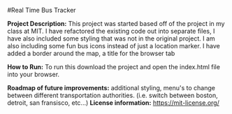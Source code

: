 #Real Time Bus Tracker

**Project Description:** This project was started based off of the project in my class at MIT. I have refactored the existing code out into separate files, I have also included some styling that was not in the original project. I am also including some fun bus icons instead of just a location marker. I have added a border around the map, a title for the browser tab

**How to Run:** To run this download the project and open the index.html file into your browser.

**Roadmap of future improvements:** additional styling, menu's to change between different transportation authorities. (i.e. switch between boston, detroit, san fransisco, etc...)
**License information:** https://mit-license.org/
